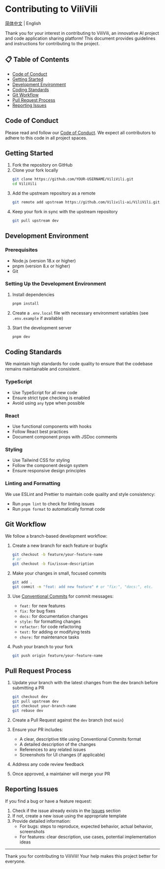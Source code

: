 # Contributing to ViliVili

[简体中文](./CONTRIBUTING-zh-CN.md) | English

Thank you for your interest in contributing to ViliVili, an innovative AI project and code application sharing platform! This document provides guidelines and instructions for contributing to the project.

## 📋 Table of Contents

- [Code of Conduct](#code-of-conduct)
- [Getting Started](#getting-started)
- [Development Environment](#development-environment)
- [Coding Standards](#coding-standards)
- [Git Workflow](#git-workflow)
- [Pull Request Process](#pull-request-process)
- [Reporting Issues](#reporting-issues)

## Code of Conduct

Please read and follow our [Code of Conduct](./CODE_OF_CONDUCT.md). We expect all contributors to adhere to this code in all project spaces.

## Getting Started

1. Fork the repository on GitHub
2. Clone your fork locally
   ```bash
   git clone https://github.com/YOUR-USERNAME/ViliVili.git
   cd ViliVili
   ```
3. Add the upstream repository as a remote
   ```bash
   git remote add upstream https://github.com/Vilivili-ai/ViliVili.git
   ```
4. Keep your fork in sync with the upstream repository
   ```bash
   git pull upstream dev
   ```

## Development Environment

### Prerequisites
- Node.js (version 18.x or higher)
- pnpm (version 8.x or higher)
- Git

### Setting Up the Development Environment

1. Install dependencies
   ```bash
   pnpm install
   ```

2. Create a `.env.local` file with necessary environment variables (see `.env.example` if available)

3. Start the development server
   ```bash
   pnpm dev
   ```

## Coding Standards

We maintain high standards for code quality to ensure that the codebase remains maintainable and consistent.

### TypeScript
- Use TypeScript for all new code
- Ensure strict type checking is enabled
- Avoid using `any` type when possible

### React
- Use functional components with hooks
- Follow React best practices
- Document component props with JSDoc comments

### Styling
- Use Tailwind CSS for styling
- Follow the component design system
- Ensure responsive design principles

### Linting and Formatting
We use ESLint and Prettier to maintain code quality and style consistency:
- Run `pnpm lint` to check for linting issues
- Run `pnpm format` to automatically format code

## Git Workflow

We follow a branch-based development workflow:

1. Create a new branch for each feature or bugfix
   ```bash
   git checkout -b feature/your-feature-name
   # or
   git checkout -b fix/issue-description
   ```

2. Make your changes in small, focused commits
   ```bash
   git add .
   git commit -m "feat: add new feature" # or "fix:", "docs:", etc.
   ```

3. Use [Conventional Commits](https://www.conventionalcommits.org/) for commit messages:
   - `feat:` for new features
   - `fix:` for bug fixes
   - `docs:` for documentation changes
   - `style:` for formatting changes
   - `refactor:` for code refactoring
   - `test:` for adding or modifying tests
   - `chore:` for maintenance tasks

4. Push your branch to your fork
   ```bash
   git push origin feature/your-feature-name
   ```

## Pull Request Process

1. Update your branch with the latest changes from the dev branch before submitting a PR
   ```bash
   git checkout dev
   git pull upstream dev
   git checkout your-branch-name
   git rebase dev
   ```

2. Create a Pull Request against the `dev` branch (not `main`)

3. Ensure your PR includes:
   - A clear, descriptive title using Conventional Commits format
   - A detailed description of the changes
   - References to any related issues
   - Screenshots for UI changes (if applicable)

4. Address any code review feedback

5. Once approved, a maintainer will merge your PR

## Reporting Issues

If you find a bug or have a feature request:

1. Check if the issue already exists in the [Issues](https://github.com/Vilivili-ai/ViliVili/issues) section
2. If not, create a new issue using the appropriate template
3. Provide detailed information:
   - For bugs: steps to reproduce, expected behavior, actual behavior, screenshots
   - For features: clear description, use cases, potential implementation ideas

---

Thank you for contributing to ViliVili! Your help makes this project better for everyone.